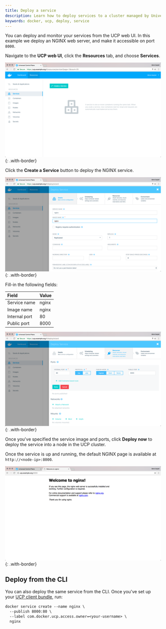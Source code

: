 ```yaml
---
title: Deploy a service
description: Learn how to deploy services to a cluster managed by Universal Control Plane.
keywords: docker, ucp, deploy, service
---
```


You can deploy and monitor your services from the UCP web UI. In this example
we deploy an NGINX web server, and make it accessible on port `8000`.

Navigate to the **UCP web UI**, click the **Resources** tab, and choose
**Services**.

![](../../images/deploy-a-service-1.png){: .with-border}

Click the **Create a Service** button to deploy the NGINX service.

![](../../images/deploy-a-service-2.png){: .with-border}

Fill-in the following fields:

| Field         | Value |
|:--------------|:------|
| Service name  | nginx |
| Image name    | nginx |
| Internal port | 80    |
| Public port   | 8000  |

![](../../images/deploy-a-service-3.png){: .with-border}

Once you've specified the service image and ports, click **Deploy now** to
deploy the service into a node in the UCP cluster.

Once the service is up and running, the default NGINX
page is available at `http://<node-ip>:8000`.

![](../../images/deploy-a-service-4.png){: .with-border}

## Deploy from the CLI

You can also deploy the same service from the CLI. Once you've set up your
[UCP client bundle](../access-ucp/cli-based-access.md), run:

```none
docker service create --name nginx \
  --publish 8000:80 \
  --label com.docker.ucp.access.owner=<your-username> \
  nginx
```

